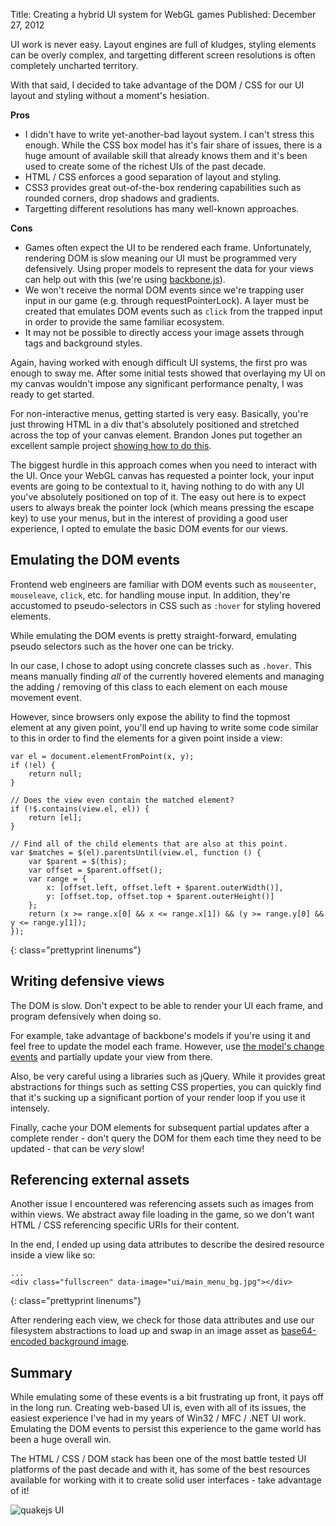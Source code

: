 Title: Creating a hybrid UI system for WebGL games
Published: December 27, 2012

UI work is never easy. Layout engines are full of kludges, styling elements can be overly complex, and targetting different screen resolutions is often completely uncharted territory.

With that said, I decided to take advantage of the DOM / CSS for our UI layout and styling without a moment's hesiation.

**Pros**

 * I didn't have to write yet-another-bad layout system. I can't stress this enough. While the CSS box model has it's fair share of issues, there is a huge amount of available skill that already knows them and it's been used to create some of the richest UIs of the past decade.
 * HTML / CSS enforces a good separation of layout and styling.
 * CSS3 provides great out-of-the-box rendering capabilities such as rounded corners, drop shadows and gradients.
 * Targetting different resolutions has many well-known approaches.

**Cons**

 * Games often expect the UI to be rendered each frame. Unfortunately, rendering DOM is slow meaning our UI must be programmed very defensively. Using proper models to represent the data for your views can help out with this (we're using [backbone.js](http://www.backbonejs.org)).
 * We won't receive the normal DOM events since we're trapping user input in our game (e.g. through requestPointerLock). A layer must be created that emulates DOM events such as `click` from the trapped input in order to provide the same familiar ecosystem.
 * It may not be possible to directly access your image assets through <img> tags and background styles.

Again, having worked with enough difficult UI systems, the first pro was enough to sway me. After some initial tests showed that overlaying my UI on my canvas wouldn't impose any significant performance penalty, I was ready to get started.

For non-interactive menus, getting started is very easy. Basically, you're just throwing HTML in a div that's absolutely positioned and stretched across the top of your canvas element. Brandon Jones put together an excellent sample project [showing how to do this](http://media.tojicode.com/webgl-samples/hud-test.html).

The biggest hurdle in this approach comes when you need to interact with the UI. Once your WebGL canvas has requested a pointer lock, your input events are going to be contextual to it, having nothing to do with any UI you've absolutely positioned on top of it. The easy out here is to expect users to always break the pointer lock (which means pressing the escape key) to use your menus, but in the interest of providing a good user experience, I opted to emulate the basic DOM events for our views.

## Emulating the DOM events

Frontend web engineers are familiar with DOM events such as `mouseenter`, `mouseleave`, `click`, etc. for handling mouse input. In addition, they're accustomed to pseudo-selectors in CSS such as `:hover` for styling hovered elements.

While emulating the DOM events is pretty straight-forward, emulating pseudo selectors such as the hover one can be tricky.

In our case, I chose to adopt using concrete classes such as `.hover`. This means manually finding *all* of the currently hovered elements and managing the adding / removing of this class to each element on each mouse movement event.

However, since browsers only expose the ability to find the topmost element at any given point, you'll end up having to write some code similar to this in order to find the elements for a given point inside a view:

	var el = document.elementFromPoint(x, y);
	if (!el) {
		return null;
	}

	// Does the view even contain the matched element?
	if (!$.contains(view.el, el)) {
		return [el];
	}

	// Find all of the child elements that are also at this point.
	var $matches = $(el).parentsUntil(view.el, function () {
		var $parent = $(this);
		var offset = $parent.offset();
		var range = {
			x: [offset.left, offset.left + $parent.outerWidth()],
			y: [offset.top, offset.top + $parent.outerHeight()]
		};
		return (x >= range.x[0] && x <= range.x[1]) && (y >= range.y[0] && y <= range.y[1]);
	});
{: class="prettyprint linenums"}

## Writing defensive views

The DOM is slow. Don't expect to be able to render your UI each frame, and program defensively when doing so.

For example, take advantage of backbone's models if you're using it and feel free to update the model each frame. However, use [the model's change events](http://backbonejs.org/#Model) and partially update your view from there.

Also, be very careful using a libraries such as jQuery. While it provides great abstractions for things such as setting CSS properties, you can quickly find that it's sucking up a significant portion of your render loop if you use it intensely.

Finally, cache your DOM elements for subsequent partial updates after a complete render - don't query the DOM for them each time they need to be updated - that can be *very* slow!

## Referencing external assets

Another issue I encountered was referencing assets such as images from within views. We abstract away file loading in the game, so we don't want HTML / CSS referencing specific URIs for their content.

In the end, I ended up using data attributes to describe the desired resource inside a view like so:

	...
	<div class="fullscreen" data-image="ui/main_menu_bg.jpg"></div>
{: class="prettyprint linenums"}

After rendering each view, we check for those data attributes and use our filesystem abstractions to load up and swap in an image asset as [base64-encoded background image](http://en.wikipedia.org/wiki/Data_URI_scheme).

## Summary

While emulating some of these events is a bit frustrating up front, it pays off in the long run. Creating web-based UI is, even with all of its issues, the easiest experience I've had in my years of Win32 / MFC / .NET UI work. Emulating the DOM events to persist this experience to the game world has been a huge overall win.

The HTML / CSS / DOM stack has been one of the most battle tested UI platforms of the past decade and with it, has some of the best resources available for working with it to create solid user interfaces - take advantage of it!

![quakejs UI](/articles/creating-hybrid-ui-system-webgl-games/ui.jpg)